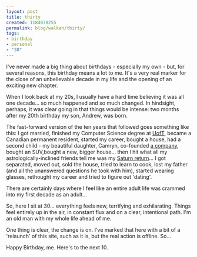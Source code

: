 ```yaml
---
layout: post
title: thirty
created: 1184078255
permalink: blog/walkah/thirty/
tags:
- birthday
- personal
- "30"
---
```

<p>I've never made a big thing about birthdays - especially my own - but, for several reasons, this birthday means a lot to me. It's a very real marker for the close of an unbelievable decade in my life and the opening of an exciting new chapter.</p>

<p>When I look back at my 20s, I usually have a hard time believing it was all one decade... so much happened and so much changed. In hindsight, perhaps, it was clear going in that things would be intense: two months after my 20th birthday my son, Andrew, was born.</p>

<p>The fast-forward version of the ten years that followed goes something like this: I got married, finished my Computer Science degree at <a href="http://utoronto.ca/">UofT</a>, became a Canadian permanent resident, started my career, bought a house, had a second child - my beautiful daughter, Camryn, co-founded <a
href="http://www.bryght.com/">a company</a>, bought an SUV,bought a new, bigger house... then I hit what all my astrologically-inclined friends tell me was my <a
href="http://en.wikipedia.org/wiki/Saturn_return">Saturn return</a>... I got separated, moved out, sold the house, tried to learn to cook, lost my father (and all the unanswered questions he took with him), started wearing  glasses, rethought my career and tried to figure out 'dating'.</p>

<p>There are certainly days where I feel like an entire adult life was crammed into my first decade as an adult...</p>

<p>So, here I sit at 30... everything feels new, terrifying and exhilarating. Things feel entirely up in the air, in constant flux and on a clear, intentional path. I'm an old man with my whole life ahead of me.</p>

<p>One thing is clear, the change is on. I've marked that here with a bit of a 'relaunch' of this site, such as it is, but the real action is offline. So...</p>

<p>Happy Birthday, me. Here's to the next 10.</p>
